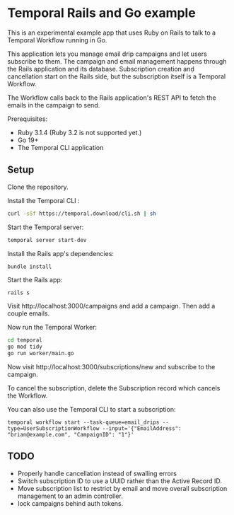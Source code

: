 # Temporal Rails and Go example

This is an experimental example app that uses Ruby on Rails to talk to a Temporal Workflow running in Go.

This application lets you manage email drip campaigns and let users subscribe to them. The campaign and email management happens through the Rails application and its database. Subscription creation and cancellation start on the Rails side, but the subscription itself is a Temporal Workflow.

The Workflow calls back to the Rails application's REST API to fetch the emails in the campaign to send.


Prerequisites:

* Ruby 3.1.4 (Ruby 3.2 is not supported yet.)
* Go 19+
* The Temporal CLI application

## Setup

Clone the repository.

Install the Temporal CLI :

```bash
curl -sSf https://temporal.download/cli.sh | sh
```

Start the Temporal server:

```bash
temporal server start-dev
```

Install the Rails app's dependencies:

```bash
bundle install
```

Start the Rails app:

```
rails s
```

Visit http://localhost:3000/campaigns and add a campaign. Then add a couple emails.

Now run the Temporal Worker:

```bash
cd temporal
go mod tidy
go run worker/main.go
```

Now visit http://localhost:3000/subscriptions/new and subscribe to the campaign.

To cancel the subscription, delete the Subscription record which cancels the Workflow.


You can also use the Temporal CLI to start a subscription:

```
temporal workflow start --task-queue=email_drips --type=UserSubscriptionWorkflow --input='{"EmailAddress": "brian@example.com", "CampaignID": "1"}'
```

## TODO

* Properly handle cancellation instead of swalling errors
* Switch subscription ID to use a UUID rather than the Active Record ID.
* Move subscription list to restrict by email and move overall subscription management to an admin controller.
* lock campaigns behind auth tokens.

